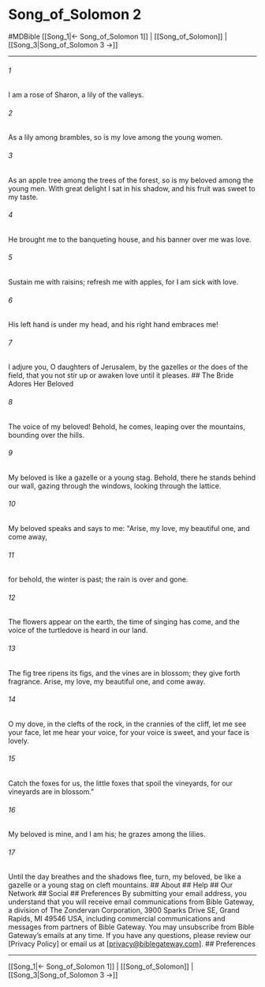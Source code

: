 # Song_of_Solomon 2
#MDBible
[[Song_1|← Song_of_Solomon 1]] | [[Song_of_Solomon]] | [[Song_3|Song_of_Solomon 3 →]]

***


###### 1 
I am a rose of Sharon, a lily of the valleys. 

###### 2 
As a lily among brambles, so is my love among the young women. 

###### 3 
As an apple tree among the trees of the forest, so is my beloved among the young men. With great delight I sat in his shadow, and his fruit was sweet to my taste. 

###### 4 
He brought me to the banqueting house, and his banner over me was love. 

###### 5 
Sustain me with raisins; refresh me with apples, for I am sick with love. 

###### 6 
His left hand is under my head, and his right hand embraces me! 

###### 7 
I adjure you, O daughters of Jerusalem, by the gazelles or the does of the field, that you not stir up or awaken love until it pleases. ## The Bride Adores Her Beloved 

###### 8 
The voice of my beloved! Behold, he comes, leaping over the mountains, bounding over the hills. 

###### 9 
My beloved is like a gazelle or a young stag. Behold, there he stands behind our wall, gazing through the windows, looking through the lattice. 

###### 10 
My beloved speaks and says to me: "Arise, my love, my beautiful one, and come away, 

###### 11 
for behold, the winter is past; the rain is over and gone. 

###### 12 
The flowers appear on the earth, the time of singing has come, and the voice of the turtledove is heard in our land. 

###### 13 
The fig tree ripens its figs, and the vines are in blossom; they give forth fragrance. Arise, my love, my beautiful one, and come away. 

###### 14 
O my dove, in the clefts of the rock, in the crannies of the cliff, let me see your face, let me hear your voice, for your voice is sweet, and your face is lovely. 

###### 15 
Catch the foxes for us, the little foxes that spoil the vineyards, for our vineyards are in blossom." 

###### 16 
My beloved is mine, and I am his; he grazes among the lilies. 

###### 17 
Until the day breathes and the shadows flee, turn, my beloved, be like a gazelle or a young stag on cleft mountains. ## About ## Help ## Our Network ## Social ## Preferences By submitting your email address, you understand that you will receive email communications from Bible Gateway, a division of The Zondervan Corporation, 3900 Sparks Drive SE, Grand Rapids, MI 49546 USA, including commercial communications and messages from partners of Bible Gateway. You may unsubscribe from Bible Gateway&rsquo;s emails at any time. If you have any questions, please review our [Privacy Policy] or email us at [privacy@biblegateway.com]. ## Preferences

***

[[Song_1|← Song_of_Solomon 1]] | [[Song_of_Solomon]] | [[Song_3|Song_of_Solomon 3 →]]
